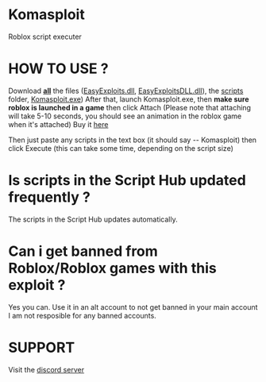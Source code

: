 # Komasploit
Roblox script executer

# HOW TO USE ?

Download **[all](https://github.com/Komas19-new/Komasploit/archive/refs/heads/main.zip)** the files ([EasyExploits.dll](https://github.com/Komas19-new/Komasploit/blob/main/EasyExploits.dll), [EasyExploitsDLL.dll](https://github.com/Komas19-new/Komasploit/blob/main/EasyExploitsDLL.dll)), the [scripts](https://download1646.mediafire.com/yw358lxex1lg/gaegjntjwe04ir3/Scripts.zip) folder, [Komasploit.exe](https://github.com/Komas19-new/Komasploit/blob/main/Komasploit.exe))
After that, launch Komasploit.exe, then **make sure roblox is launched in a game** then click Attach (Please note that attaching will take 5-10 seconds, you should see an animation in the roblox game when it's attached)
Buy it [here](https://www.youtube.com/watch?v=42-Znhi2FD4)

Then just paste any scripts in the text box (it should say -- Komasploit) then click Execute (this can take some time, depending on the script size)

# Is scripts in the Script Hub updated frequently ?

The scripts in the Script Hub updates automatically.

# Can i get banned from Roblox/Roblox games with this exploit ?

Yes you can. Use it in an alt account to not get banned in your main account
I am not resposible for any banned accounts. 

# SUPPORT
Visit the [discord server](https://discord.gg/QUE8jHnHFt)

